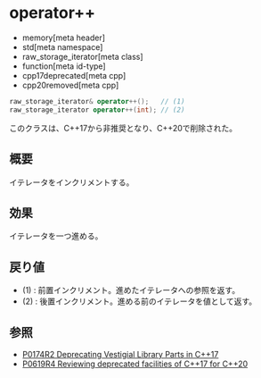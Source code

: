 # operator++
* memory[meta header]
* std[meta namespace]
* raw_storage_iterator[meta class]
* function[meta id-type]
* cpp17deprecated[meta cpp]
* cpp20removed[meta cpp]

```cpp
raw_storage_iterator& operator++();   // (1)
raw_storage_iterator operator++(int); // (2)
```

このクラスは、C++17から非推奨となり、C++20で削除された。


## 概要
イテレータをインクリメントする。


## 効果
イテレータを一つ進める。


## 戻り値
- (1) : 前置インクリメント。進めたイテレータへの参照を返す。
- (2) : 後置インクリメント。進める前のイテレータを値として返す。


## 参照
- [P0174R2 Deprecating Vestigial Library Parts in C++17](http://www.open-std.org/jtc1/sc22/wg21/docs/papers/2016/p0174r2.html)
- [P0619R4 Reviewing deprecated facilities of C++17 for C++20](http://www.open-std.org/jtc1/sc22/wg21/docs/papers/2018/p0619r4.html)
